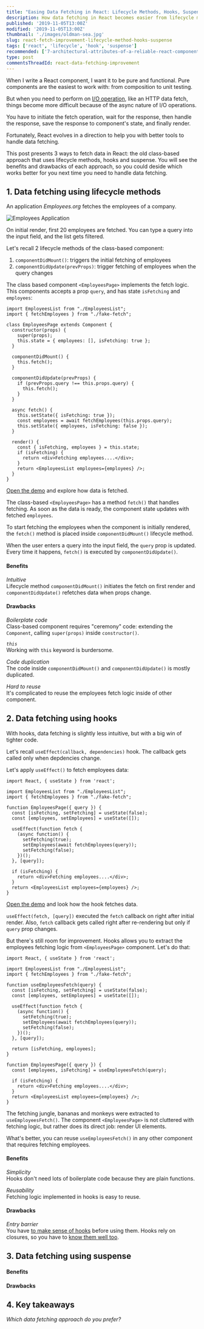```yaml
---
title: "Easing Data Fetching in React: Lifecycle Methods, Hooks, Suspense"
description: How data fetching in React becomes easier from lifecycle methods, hooks to suspense. 
published: '2019-11-05T13:00Z'
modified: '2019-11-05T13:00Z'
thumbnail: './images/oldman-sea.jpg'
slug: react-fetch-improvement-lifecycle-method-hooks-suspense
tags: ['react', 'lifecycle', 'hook', 'suspense']
recommended: ['7-architectural-attributes-of-a-reliable-react-component', 'use-react-memo-wisely']
type: post
commentsThreadId: react-data-fetching-improvement
---
```


When I write a React component, I want it to be pure and functional. Pure components are the easiest to work with: from composition to unit testing.  

But when you need to perform on [I/O operation](https://en.wikipedia.org/wiki/Input/output), like an HTTP data fetch, things become more difficult because of the async nature of I/O operations.  

You have to initiate the fetch operation, wait for the response, then handle the response, save the response to component's state, and finally render. 

Fortunately, React evolves in a direction to help you with better tools to handle data fetching.  

This post presents 3 ways to fetch data in React: the old class-based approach that uses lifecycle methods, hooks and suspense. You will see the benefits and drawbacks of each approach, so you could deside which works better for you next time you need to handle data fetching.  


## 1. Data fetching using lifecycle methods

An application *Employees.org* fetches the employees of a company.  

![Employees Application](./images/application.png)

On initial render, first 20 employees are fetched. You can type a query into the input field, and the list gets filtered.  

Let's recall 2 lifecycle methods of the class-based component:

1. `componentDidMount()`: triggers the initial fetching of employees
2. `componentDidUpdate(prevProps)`: trigger fetching of employees when the query changes

The class based component `<EmployeesPage>` implements the fetch logic. This components accepts a prop `query`, and has state `isFetching` and `employees`:

```jsx{10-12,14-18}
import EmployeesList from "./EmployeesList";
import { fetchEmployees } from "./fake-fetch";

class EmployeesPage extends Component {
  constructor(props) {
    super(props);
    this.state = { employees: [], isFetching: true };
  }

  componentDidMount() {
    this.fetch();
  }

  componentDidUpdate(prevProps) {
    if (prevProps.query !== this.props.query) {
      this.fetch();
    }
  }

  async fetch() {
    this.setState({ isFetching: true });
    const employees = await fetchEmployees(this.props.query);
    this.setState({ employees, isFetching: false });
  }

  render() {
    const { isFetching, employees } = this.state;
    if (isFetching) {
      return <div>Fetching employees....</div>;
    }
    return <EmployeesList employees={employees} />;
  }
}
```

[Open the demo]() and explore how data is fetched.  

The class-based `<EmployeesPage>` has a method `fetch()` that handles fetching. As soon as the data is ready, the component state updates with fetched `employees`.  

To start fetching the employees when the component is initially rendered, the `fetch()` method is placed inside `componentDidMount()` lifecycle method.  

When the user enters a query into the input field, the `query` prop is updated. Every time it happens, `fetch()` is executed by `componentDidUpdate()`.   

#### Benefits

*Intuitive*  
Lifecycle method `componentDidMount()` initiates the fetch on first render and `componentDidUpdate()` refetches data when props change.

#### Drawbacks

*Boilerplate code*  
Class-based component requires "ceremony" code: extending the `Component`, calling `super(props)` inside `constructor()`.  

*`this`*  
Working with `this` keyword is burdersome.

*Code duplication*  
The code inside `componentDidMount()` and `componentDidUpdate()` is mostly duplicated.  

*Hard to reuse*  
It's complicated to reuse the employees fetch logic inside of other component.

## 2. Data fetching using hooks

With hooks, data fetching is slightly less intuitive, but with a big win of tighter code.  

Let's recall `useEffect(callback, dependencies)` hook. The callback gets called only when depdencies change.  

Let's apply `useEffect()` to fetch employees data:

```jsx{10-16}
import React, { useState } from 'react';

import EmployeesList from "./EmployeesList";
import { fetchEmployees } from "./fake-fetch";

function EmployeesPage({ query }) {
  const [isFetching, setFetching] = useState(false);
  const [employees, setEmployees] = useState([]);

  useEffect(function fetch {
    (async function() {
      setFetching(true);
      setEmployees(await fetchEmployees(query));
      setFetching(false);
    })();
  }, [query]);
  
  if (isFetching) {
    return <div>Fetching employees....</div>;
  }
  return <EmployeesList employees={employees} />;
}
```

[Open the demo](https://codesandbox.io/s/react-fetch-hook-vz2vl) and look how the hook fetches data.  

`useEffect(fetch, [query])` executed the `fetch` callback on right after initial render. Also, `fetch` callback gets called right after re-rendering but only if `query` prop changes.  

But there's still room for improvement. Hooks allows you to extract the employees fetching logic from `<EmployeesPage>` component. Let's do that:

```jsx{22}
import React, { useState } from 'react';

import EmployeesList from "./EmployeesList";
import { fetchEmployees } from "./fake-fetch";

function useEmployeesFetch(query) {
  const [isFetching, setFetching] = useState(false);
  const [employees, setEmployees] = useState([]);

  useEffect(function fetch {
    (async function() {
      setFetching(true);
      setEmployees(await fetchEmployees(query));
      setFetching(false);
    })();
  }, [query]);

  return [isFetching, employees];
}

function EmployeesPage({ query }) {
  const [employees, isFetching] = useEmployeesFetch(query);
  
  if (isFetching) {
    return <div>Fetching employees....</div>;
  }
  return <EmployeesList employees={employees} />;
}
```

The fetching jungle, bananas and monkeys were extracted to `useEmployeesFetch()`. The component `<EmployeesPage>` is not cluttered with fetching logic, but rather does its direct job: render UI elements.  

What's better, you can reuse `useEmployeesFetch()` in any other component that requires fetching employees.  

#### Benefits

*Simplicity*  
Hooks don't need lots of boilerplate code because they are plain functions.  

*Reusability*  
Fetching logic implemented in hooks is easy to reuse.  

#### Drawbacks

*Entry barrier*  
You have [to make sense of hooks](https://medium.com/@dan_abramov/making-sense-of-react-hooks-fdbde8803889) before using them. Hooks rely on closures, so you have to [know them well too](/simple-explanation-of-javascript-closures/).   

## 3. Data fetching using suspense

#### Benefits

#### Drawbacks

## 4. Key takeaways

*Which data fetching approach do you prefer?*